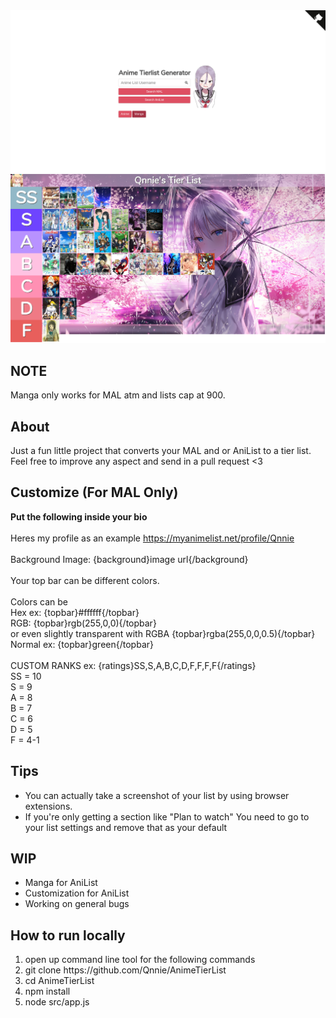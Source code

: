 <img src='src/public/images/HomePreview.png'>
<img src='src/public/images/ListPreview.png'>

NOTE
------------------------------
Manga only works for MAL atm and lists cap at 900.

About
------------------------------
Just a fun little project that converts your MAL and or AniList to a tier list. Feel free to improve any aspect and send in a pull
request <3

Customize (For MAL Only)
------------------------------
**Put the following inside your bio** <br><br>
Heres my profile as an example https://myanimelist.net/profile/Qnnie 
<br>
<br>
Background Image: {background}image url{/background}
<br>
<br>
Your top bar can be different colors. 
<br>
<br>
Colors can be <br>
Hex ex: {topbar}#ffffff{/topbar} 
<br>
RGB: {topbar}rgb(255,0,0){/topbar}
<br>
or even slightly transparent with RGBA {topbar}rgba(255,0,0,0.5){/topbar} 
<br>
Normal ex: {topbar}green{/topbar} 
<br><br>
CUSTOM RANKS 
ex: {ratings}SS,S,A,B,C,D,F,F,F,F{/ratings} <br>
SS = 10
<br>S = 9
<br>A = 8
<br>B = 7
<br>C = 6
<br>D = 5
<br>F = 4-1

Tips
------------------------------
<ul>
    <li>You can actually take a screenshot of your list by using browser extensions.</li>
    <li>If you're only getting a section like "Plan to watch" You need to go to your list settings and remove that as your default</li>
</ul>

WIP 
------------------------------
<ul>
    <li>Manga for AniList</li>
    <li>Customization for AniList</li>
    <li>Working on general bugs</li>
</ul>

How to run locally
------------------------------
<ol>
  <li>open up command line tool for the following commands</li>
  <li>git clone https://github.com/Qnnie/AnimeTierList</li>
  <li>cd AnimeTierList</li>
  <li>npm install</li>
  <li>node src/app.js</li>
</ol>

